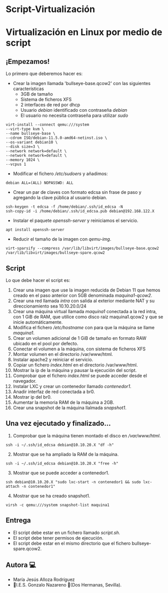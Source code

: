 # Script-Virtualización

# Virtualización en Linux por medio de script

## ¡Empezamos!
Lo primero que deberemos hacer es:
- Crear la imagen llamada 'bullseye-base.qcow2' con las siguientes características
    - 3GB de tamaño
    - Sistema de ficheros XFS
    - 2 interfaces de red por dhcp
    - Usuario *debian* identificado con contraseña *debian*
    - El usuario no necesita contraseña para utilizar *sudo*

~~~
virt-install --connect qemu:///system
--virt-type kvm \
--name bullseye-base \
--cdrom ISO/debian-11.5.0-amd64-netinst.iso \
--os-variant debian10 \
--disk size=3 \
--network network=default \
--network network=default \
--memory 1024 \
--vcpus 1
~~~

- Modificar el fichero */etc/sudoers* y añadimos:
~~~
debian ALL=(ALL) NOPASSWD: ALL
~~~

- Crear un par de claves con formato edcsa sin frase de paso y agregando la clave pública al usuario debian.
~~~
ssh-keygen -t edcsa -f /home/debian/.ssh/id_edcsa -N
ssh-copy-id -i /home/debian/.ssh/id_edcsa.pub debian@192.168.122.X
~~~

- Instalar el paquete *openssh-server* y reiniciamos el servicio.
~~~
apt install openssh-server
~~~

- Reducir el tamaño de la imagen con *qemu-img*.
~~~
virt-sparsify --compress /var/lib/libvirt/images/bullseye-base.qcow2 /var/lib/libvirt/images/bullseye-spare.qcow2
~~~

## Script
Lo que debe hacer el script es:
1. Crear una imagen que use la imagen reducida de Debian 11 que hemos creado en el paso anterior con 5GB denominada *maquina1-qcow2*.
2. Crear una red llamada *intra* con salida al exterior mediante NAT y su direccionamiento sea 10.10.20.0/24
3. Crear una máquina virtual llamada *maquina1* conectada a la red intra, con 1 GiB de RAM, que utilice como disco raíz maquina1.qcow2 y que se inicie automáticamente. 
4. Modifica el fichero */etc/hostname* con para que la máquina se llame *maquina1*.
5. Crear un volumen adicional de 1 GiB de tamaño en formato RAW ubicado en el pool por defecto.
6. Conectar el volumen a la máquina, con sistema de ficheros XFS 
7. Montar volumen en el directorio /var/www/html.
8. Instalar apache2 y reiniciar el servicio.
9. Copiar un fichero *index.html* en el directorio /var/www/html.
10. Mostrar la ip de la máquina y pausar la ejecución del script. 
11. Comprobar que el fichero *index.html* se puede acceder desde el navegador.
12. Instalar LXC y crear un contenedor llamado *contenedor1*.
13. Anadir interfaz de red conectada a br0.
14. Mostrar ip del br0.
15. Aumentar la memoria RAM de la máquina a 2GB.
16. Crear una snapshot de la máquina llalmada *snapshot1*.

## Una vez ejecutado y finalizado...
1. Comprobar que la máquina tienen montado el disco en */var/www/html*.
~~~
ssh -i ~/.ssh/id_edcsa debian@10.10.20.X "df -h"
~~~

2. Mostrar que se ha ampliado la RAM de la máquina.
~~~
ssh -i ~/.ssh/id_edcsa debian@10.10.20.X "free -h"
~~~

3. Mostrar que se puede acceder a contenedor1.
~~~
ssh debian@10.10.20.X "sudo lxc-start -n contenedor1 && sudo lxc-attach -n contenedor1"
~~~

4. Mostrar que se ha creado snapshot1.
~~~
virsh -c qemu:///system snapshot-list maquina1
~~~

## Entrega
- El script debe estar en un fichero llamado *script.sh*.
- El script debe tener permisos de ejecución.
- El script debe estar en el mismo directorio que el fichero bullseye-spare.qcow2.

## Autora :computer:
* María Jesús Alloza Rodríguez
* :school:I.E.S. Gonzalo Nazareno :round_pushpin:(Dos Hermanas, Sevilla).
